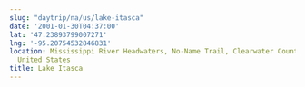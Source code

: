 ```yaml
---
slug: "daytrip/na/us/lake-itasca"
date: '2001-01-30T04:37:00'
lat: '47.23893799007271'
lng: '-95.20754532846831'
location: Mississippi River Headwaters, No-Name Trail, Clearwater County, Minnesota,
  United States
title: Lake Itasca
---
```



